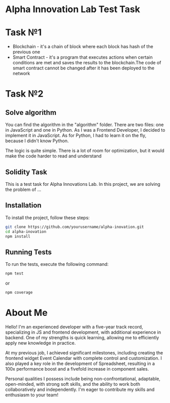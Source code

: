 # Alpha Innovation Lab Test Task

# Task №1

- Blockchain - it's a chain of block where each block has hash of the previous one
- Smart Contract - it's a program that executes actions when certain conditions are met and saves the results to the blockchain.The code of smart contract cannot be changed after it has been deployed to the network

# Task №2

## Solve algorithm

You can find the algorithm in the "algorithm" folder.
There are two files: one in JavaScript and one in Python. As I was a Frontend Developer, I decided to implement it in JavaScript. As for Python, I had to learn it on the fly, because I didn't know Python.

The logic is quite simple. There is a lot of room for optimization, but it would make the code harder to read and understand

## Solidity Task

This is a test task for Alpha Innovations Lab. In this project, we are solving the problem of ...

## Installation

To install the project, follow these steps:

```bash
git clone https://github.com/yourusername/alpha-inovation.git
cd alpha-inovation
npm install
```

## Running Tests

To run the tests, execute the following command:

```bash
npm test
```

or

```bash
npm coverage
```

# About Me

Hello! I'm an experienced developer with a five-year track record, specializing in JS and frontend development, with additional experience in backend. One of my strengths is quick learning, allowing me to efficiently apply new knowledge in practice.

At my previous job, I achieved significant milestones, including creating the frontend widget Event Calendar with complete control and customization. I also played a key role in the development of Spreadsheet, resulting in a 100x performance boost and a fivefold increase in component sales.

Personal qualities I possess include being non-confrontational, adaptable, open-minded, with strong soft skills, and the ability to work both collaboratively and independently. I'm eager to contribute my skills and enthusiasm to your team!
